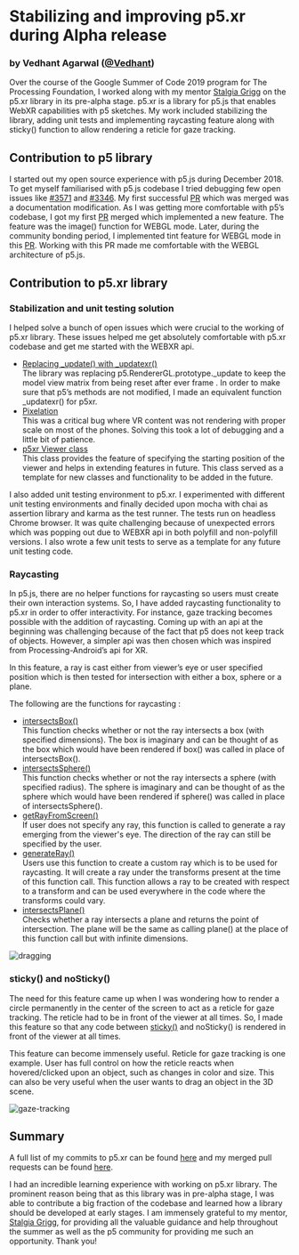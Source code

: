 # **Stabilizing and improving p5.xr during Alpha release**


### **by Vedhant Agarwal ([@Vedhant](https://github.com/vedhant))**

Over the course of the Google Summer of Code 2019 program for The Processing Foundation, I worked along with my mentor [Stalgia Grigg](https://github.com/stalgiag) on the p5.xr library in its pre-alpha stage. p5.xr is a library for p5.js that enables WebXR capabilities with p5 sketches. My work included stabilizing the library, adding unit tests and implementing raycasting feature along with sticky() function to allow rendering a reticle for gaze tracking.


## **Contribution to p5 library**

I started out my open source experience with p5.js during December 2018. To get myself familiarised with p5.js codebase I tried debugging few open issues like [#3571](https://github.com/processing/p5.js/issues/3571) and [#3346](https://github.com/processing/p5.js/issues/3346). My first successful [PR](https://github.com/processing/p5.js/pull/3405) which was merged was a documentation modification. As I was getting more comfortable with p5’s codebase, I got my first [PR](https://github.com/processing/p5.js/pull/3634) merged which implemented a new feature. The feature was the image() function for WEBGL mode. Later, during the community bonding period, I implemented tint feature for WEBGL mode in this [PR](https://github.com/processing/p5.js/pull/3709). Working with this PR made me comfortable with the WEBGL architecture of p5.js.


## **Contribution to p5.xr library**


### **Stabilization and unit testing solution**

I helped solve a bunch of open issues which were crucial to the working of p5.xr library. These issues helped me get absolutely comfortable with p5.xr codebase and get me started with the WEBXR api.



*   [Replacing _update() with _updatexr()](https://github.com/stalgiag/p5.xr/pull/21) \
The library was replacing p5.RendererGL.prototype._update to keep the model view matrix from being reset after ever frame . In order to make sure that p5’s methods are not modified, I made an equivalent function _updatexr() for p5xr.
*   [Pixelation](https://github.com/stalgiag/p5.xr/pull/24) \
This was a critical bug where VR content was not rendering with proper scale on most of the phones. Solving this took a lot of debugging and a little bit of patience.
*   [p5xr Viewer class](https://github.com/stalgiag/p5.xr/pull/28) \
This class provides the feature of specifying the starting position of the viewer and helps in extending features in future. This class served as a template for new classes and functionality to be added in the future.

I also added unit testing environment to p5.xr. I experimented with different unit testing environments and finally decided upon mocha with chai as assertion library and karma as the test runner. The tests run on headless Chrome browser. It was quite challenging because of unexpected errors which was popping out due to WEBXR api in both polyfill and non-polyfill versions. I also wrote a few unit tests to serve as a template for any future unit testing code.


### **Raycasting**

In p5.js, there are no helper functions for raycasting so users must create their own interaction systems. So, I have added raycasting functionality to p5.xr in order to offer interactivity. For instance, gaze tracking becomes possible with the addition of raycasting. Coming up with an api at the beginning was challenging because of the fact that p5 does not keep track of objects. However, a simpler api was then chosen which was inspired from Processing-Android’s api for XR.

In this feature, a ray is cast either from viewer’s eye or user specified position which is then tested for intersection with either a box, sphere or a plane.

The following are the functions for raycasting :



*   [intersectsBox()](https://github.com/stalgiag/p5.xr/pull/49) \
This function checks whether or not the ray intersects a box (with specified dimensions). The box is imaginary and can be thought of as the box which would have been rendered if box() was called in place of intersectsBox().
*   [intersectsSphere()](https://github.com/stalgiag/p5.xr/pull/48) \
This function checks whether or not the ray intersects a sphere (with specified radius). The sphere is imaginary and can be thought of as the sphere which would have been rendered if sphere() was called in place of intersectsSphere().
*   [getRayFromScreen()](https://github.com/stalgiag/p5.xr/pull/48) \
If user does not specify any ray, this function is called to generate a ray emerging from the viewer's eye. The direction of the ray can still be specified by the user.
*   [generateRay()](https://github.com/stalgiag/p5.xr/pull/48) \
Users use this function to create a custom ray which is to be used for raycasting. It will create a ray under the transforms present at the time of this function call. This function allows a ray to be created with respect to a transform and can be used everywhere in the code where the transforms could vary.
*   [intersectsPlane()](https://github.com/stalgiag/p5.xr/pull/50) \
Checks whether a ray intersects a plane and returns the point of intersection. The plane will be the same as calling plane() at the place of this function call but with infinite dimensions.

![dragging](https://vedhant.github.io/gsoc_wpr/grid.gif)


### **sticky() and noSticky()**

The need for this feature came up when I was wondering how to render a circle permanently in the center of the screen to act as a reticle for gaze tracking. The reticle had to be in front of the viewer at all times. So, I made this feature so that any code between [sticky()](https://github.com/stalgiag/p5.xr/pull/52) and noSticky() is rendered in front of the viewer at all times.

This feature can become immensely useful. Reticle for gaze tracking is one example. User has full control on how the reticle reacts when hovered/clicked upon an object, such as changes in color and size. This can also be very useful when the user wants to drag an object in the 3D scene.

![gaze-tracking](https://vedhant.github.io/gsoc_wpr/reticle.gif)


## **Summary**

A full list of my commits to p5.xr can be found [here](https://www.google.com/url?q=https://github.com/stalgiag/p5.xr/commits?author%3Dvedhant&source=gmail&ust=1566566535693000&usg=AFQjCNG5U-KdJSpW0v_3ouqCLTnfYm9Vxw) and my merged pull requests can be found [here](https://github.com/stalgiag/p5.xr/pulls?utf8=%E2%9C%93&q=is%3Apr+is%3Aclosed+author%3Avedhant+is%3Amerged).

I had an incredible learning experience with working on p5.xr library. The prominent reason being that as this library was in pre-alpha stage, I was able to contribute a big fraction of the codebase and learned how a library should be developed at early stages. I am immensely grateful to my mentor, [Stalgia Grigg](https://github.com/stalgiag), for providing all the valuable guidance and help throughout the summer as well as the p5 community for providing me such an opportunity. Thank you!
